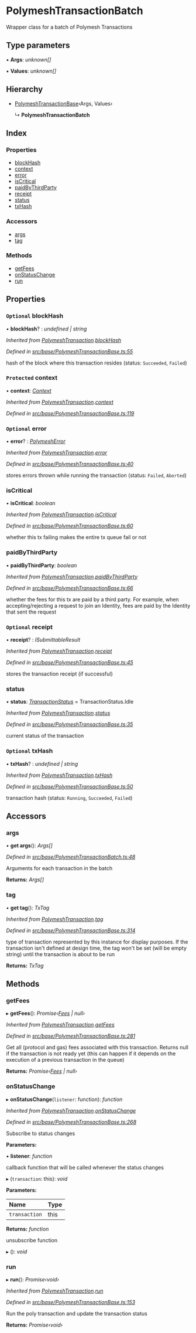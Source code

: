 # PolymeshTransactionBatch

Wrapper class for a batch of Polymesh Transactions

## Type parameters

▪ **Args**: _unknown\[\]_

▪ **Values**: _unknown\[\]_

## Hierarchy

* [PolymeshTransactionBase](polymeshtransactionbase.md)‹Args, Values›

  ↳ **PolymeshTransactionBatch**

## Index

### Properties

* [blockHash](polymeshtransactionbatch.md#optional-blockhash)
* [context](polymeshtransactionbatch.md#protected-context)
* [error](polymeshtransactionbatch.md#optional-error)
* [isCritical](polymeshtransactionbatch.md#iscritical)
* [paidByThirdParty](polymeshtransactionbatch.md#paidbythirdparty)
* [receipt](polymeshtransactionbatch.md#optional-receipt)
* [status](polymeshtransactionbatch.md#status)
* [txHash](polymeshtransactionbatch.md#optional-txhash)

### Accessors

* [args](polymeshtransactionbatch.md#args)
* [tag](polymeshtransactionbatch.md#tag)

### Methods

* [getFees](polymeshtransactionbatch.md#getfees)
* [onStatusChange](polymeshtransactionbatch.md#onstatuschange)
* [run](polymeshtransactionbatch.md#run)

## Properties

### `Optional` blockHash

• **blockHash**? : _undefined \| string_

_Inherited from_ [_PolymeshTransaction_](polymeshtransaction.md)_._[_blockHash_](polymeshtransaction.md#optional-blockhash)

_Defined in_ [_src/base/PolymeshTransactionBase.ts:55_](https://github.com/PolymathNetwork/polymesh-sdk/blob/23062de4/src/base/PolymeshTransactionBase.ts#L55)

hash of the block where this transaction resides \(status: `Succeeded`, `Failed`\)

### `Protected` context

• **context**: [_Context_](context.md)

_Inherited from_ [_PolymeshTransaction_](polymeshtransaction.md)_._[_context_](polymeshtransaction.md#protected-context)

_Defined in_ [_src/base/PolymeshTransactionBase.ts:119_](https://github.com/PolymathNetwork/polymesh-sdk/blob/23062de4/src/base/PolymeshTransactionBase.ts#L119)

### `Optional` error

• **error**? : [_PolymeshError_](polymesherror.md)

_Inherited from_ [_PolymeshTransaction_](polymeshtransaction.md)_._[_error_](polymeshtransaction.md#optional-error)

_Defined in_ [_src/base/PolymeshTransactionBase.ts:40_](https://github.com/PolymathNetwork/polymesh-sdk/blob/23062de4/src/base/PolymeshTransactionBase.ts#L40)

stores errors thrown while running the transaction \(status: `Failed`, `Aborted`\)

### isCritical

• **isCritical**: _boolean_

_Inherited from_ [_PolymeshTransaction_](polymeshtransaction.md)_._[_isCritical_](polymeshtransaction.md#iscritical)

_Defined in_ [_src/base/PolymeshTransactionBase.ts:60_](https://github.com/PolymathNetwork/polymesh-sdk/blob/23062de4/src/base/PolymeshTransactionBase.ts#L60)

whether this tx failing makes the entire tx queue fail or not

### paidByThirdParty

• **paidByThirdParty**: _boolean_

_Inherited from_ [_PolymeshTransaction_](polymeshtransaction.md)_._[_paidByThirdParty_](polymeshtransaction.md#paidbythirdparty)

_Defined in_ [_src/base/PolymeshTransactionBase.ts:66_](https://github.com/PolymathNetwork/polymesh-sdk/blob/23062de4/src/base/PolymeshTransactionBase.ts#L66)

whether the fees for this tx are paid by a third party. For example, when accepting/rejecting a request to join an Identity, fees are paid by the Identity that sent the request

### `Optional` receipt

• **receipt**? : _ISubmittableResult_

_Inherited from_ [_PolymeshTransaction_](polymeshtransaction.md)_._[_receipt_](polymeshtransaction.md#optional-receipt)

_Defined in_ [_src/base/PolymeshTransactionBase.ts:45_](https://github.com/PolymathNetwork/polymesh-sdk/blob/23062de4/src/base/PolymeshTransactionBase.ts#L45)

stores the transaction receipt \(if successful\)

### status

• **status**: [_TransactionStatus_](../enums/transactionstatus.md) = TransactionStatus.Idle

_Inherited from_ [_PolymeshTransaction_](polymeshtransaction.md)_._[_status_](polymeshtransaction.md#status)

_Defined in_ [_src/base/PolymeshTransactionBase.ts:35_](https://github.com/PolymathNetwork/polymesh-sdk/blob/23062de4/src/base/PolymeshTransactionBase.ts#L35)

current status of the transaction

### `Optional` txHash

• **txHash**? : _undefined \| string_

_Inherited from_ [_PolymeshTransaction_](polymeshtransaction.md)_._[_txHash_](polymeshtransaction.md#optional-txhash)

_Defined in_ [_src/base/PolymeshTransactionBase.ts:50_](https://github.com/PolymathNetwork/polymesh-sdk/blob/23062de4/src/base/PolymeshTransactionBase.ts#L50)

transaction hash \(status: `Running`, `Succeeded`, `Failed`\)

## Accessors

### args

• **get args**\(\): _Args\[\]_

_Defined in_ [_src/base/PolymeshTransactionBatch.ts:48_](https://github.com/PolymathNetwork/polymesh-sdk/blob/23062de4/src/base/PolymeshTransactionBatch.ts#L48)

Arguments for each transaction in the batch

**Returns:** _Args\[\]_

### tag

• **get tag**\(\): _TxTag_

_Inherited from_ [_PolymeshTransaction_](polymeshtransaction.md)_._[_tag_](polymeshtransaction.md#tag)

_Defined in_ [_src/base/PolymeshTransactionBase.ts:314_](https://github.com/PolymathNetwork/polymesh-sdk/blob/23062de4/src/base/PolymeshTransactionBase.ts#L314)

type of transaction represented by this instance for display purposes. If the transaction isn't defined at design time, the tag won't be set \(will be empty string\) until the transaction is about to be run

**Returns:** _TxTag_

## Methods

### getFees

▸ **getFees**\(\): _Promise‹_[_Fees_](../interfaces/fees.md) _\| null›_

_Inherited from_ [_PolymeshTransaction_](polymeshtransaction.md)_._[_getFees_](polymeshtransaction.md#getfees)

_Defined in_ [_src/base/PolymeshTransactionBase.ts:281_](https://github.com/PolymathNetwork/polymesh-sdk/blob/23062de4/src/base/PolymeshTransactionBase.ts#L281)

Get all \(protocol and gas\) fees associated with this transaction. Returns null if the transaction is not ready yet \(this can happen if it depends on the execution of a previous transaction in the queue\)

**Returns:** _Promise‹_[_Fees_](../interfaces/fees.md) _\| null›_

### onStatusChange

▸ **onStatusChange**\(`listener`: function\): _function_

_Inherited from_ [_PolymeshTransaction_](polymeshtransaction.md)_._[_onStatusChange_](polymeshtransaction.md#onstatuschange)

_Defined in_ [_src/base/PolymeshTransactionBase.ts:268_](https://github.com/PolymathNetwork/polymesh-sdk/blob/23062de4/src/base/PolymeshTransactionBase.ts#L268)

Subscribe to status changes

**Parameters:**

▪ **listener**: _function_

callback function that will be called whenever the status changes

▸ \(`transaction`: this\): _void_

**Parameters:**

| Name | Type |
| :--- | :--- |
| `transaction` | this |

**Returns:** _function_

unsubscribe function

▸ \(\): _void_

### run

▸ **run**\(\): _Promise‹void›_

_Inherited from_ [_PolymeshTransaction_](polymeshtransaction.md)_._[_run_](polymeshtransaction.md#run)

_Defined in_ [_src/base/PolymeshTransactionBase.ts:153_](https://github.com/PolymathNetwork/polymesh-sdk/blob/23062de4/src/base/PolymeshTransactionBase.ts#L153)

Run the poly transaction and update the transaction status

**Returns:** _Promise‹void›_

